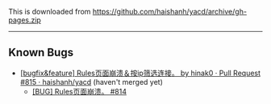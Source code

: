 This is downloaded from https://github.com/haishanh/yacd/archive/gh-pages.zip

---

## Known Bugs

- [[bugfix&feature] Rules页面崩溃＆按ip筛选连接。 by hinak0 · Pull Request #815 · haishanh/yacd](https://github.com/haishanh/yacd/pull/815) (haven't merged yet)
    - [[BUG] Rules页面崩溃。 #814](https://github.com/haishanh/yacd/issues/814)
